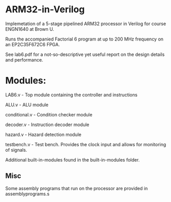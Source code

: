 # ARM32-in-Verilog

Implemetation of a 5-stage pipelined ARM32 processor in Verilog for course ENGN1640 at Brown U.

Runs the accompanied Factorial 6 program at up to 200 MHz frequency on an EP2C35F672C6 FPGA.

See lab6.pdf for a not-so-descriptive yet useful report on the design details and performance.


# Modules:

LAB6.v - Top module containing the controller and instructions

ALU.v - ALU module

conditional.v - Condition checker module

decoder.v - Instruction decoder module

hazard.v - Hazard detection module

testbench.v - Test bench. Provides the clock input and allows for monitoring of signals.

Additional built-in-modules found in the built-in-modules folder.

## Misc

Some assembly programs that run on the processor are provided in assemblyprograms.s
